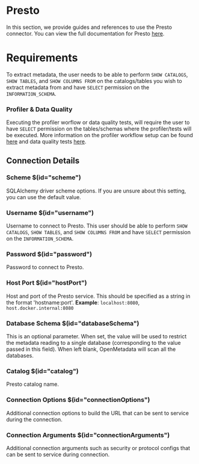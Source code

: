 # Presto
In this section, we provide guides and references to use the Presto connector. You can view the full documentation for Presto [here](https://docs.open-metadata.org/connectors/database/presto).

# Requirements
To extract metadata, the user needs to be able to perform `SHOW CATALOGS`, `SHOW TABLES`, and `SHOW COLUMNS FROM` on the catalogs/tables you wish to extract metadata from and have `SELECT` permission on the `INFORMATION_SCHEMA`.

### Profiler & Data Quality
Executing the profiler worflow or data quality tests, will require the user to have `SELECT` permission on the tables/schemas where the profiler/tests will be executed. More information on the profiler workflow setup can be found [here](https://docs.open-metadata.org/connectors/ingestion/workflows/profiler) and data quality tests [here](https://docs.open-metadata.org/connectors/ingestion/workflows/data-quality).

## Connection Details

### Scheme $(id="scheme")
SQLAlchemy driver scheme options. If you are unsure about this setting, you can use the default value.

### Username $(id="username")
Username to connect to Presto. This user should be able to perform `SHOW CATALOGS`, `SHOW TABLES`, and `SHOW COLUMNS FROM` and have `SELECT` permission on the `INFORMATION_SCHEMA`.

### Password $(id="password")
Password to connect to Presto.

### Host Port $(id="hostPort")
Host and port of the Presto service. This should be specified as a string in the format 'hostname:port'.
**Example**: `localhost:8080`, `host.docker.internal:8080`

### Database Schema $(id="databaseSchema")
This is an optional parameter. When set, the value will be used to restrict the metadata reading to a single database (corresponding to the value passed in this field). When left blank, OpenMetadata will scan all the databases.

### Catalog $(id="catalog")
Presto catalog name.

### Connection Options $(id="connectionOptions")
Additional connection options to build the URL that can be sent to service during the connection.

### Connection Arguments $(id="connectionArguments")
Additional connection arguments such as security or protocol configs that can be sent to service during connection.

